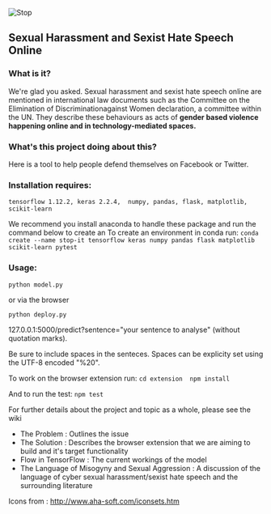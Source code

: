 
![Stop](https://github.com/malteserteresa/stop-it/blob/master/images/icon.png)

## Sexual Harassment and Sexist Hate Speech Online

### What is it?

We're glad you asked. Sexual harassment and sexist hate speech online are mentioned in international law documents such as the Committee on the Elimination of Discriminationagainst Women declaration, a committee within the UN. They describe these behaviours as acts of **gender based violence happening online and in technology-mediated spaces.**

### What's this project doing about this?

Here is a tool to help people defend themselves on Facebook or Twitter.


                                                             
### Installation requires:
`tensorflow 1.12.2,
keras 2.2.4, 
numpy,
pandas,
flask,
matplotlib,
scikit-learn`

We recommend you install anaconda to handle these package and run the command below to create an 
To create an environment in conda run: 
`conda create --name stop-it tensorflow keras numpy pandas flask matplotlib scikit-learn pytest`

### Usage:
`python model.py`

or via the browser

`python deploy.py`

127.0.0.1:5000/predict?sentence="your sentence to analyse" (without quotation marks). 

Be sure to include spaces in the senteces. Spaces can be explicity set using the UTF-8 encoded "%20".

To work on the browser extension run:
`cd extension 
npm install`

And to run the test:
`npm test`

For further details about the project and topic as a whole, please see the wiki

- The Problem : Outlines the issue
- The Solution : Describes the browser extension that we are aiming to build and it's target functionality 
- Flow in TensorFlow : The current workings of the model
- The Language of Misogyny and Sexual Aggression : A discussion of the language of cyber sexual harassment/sexist hate speech and the surrounding literature

Icons from : http://www.aha-soft.com/iconsets.htm
